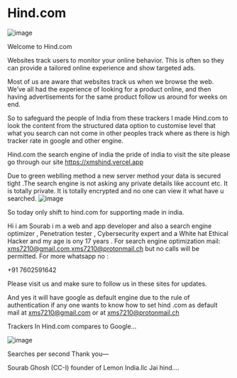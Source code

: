 # Hind.com
![image](https://github.com/Lemon-India/Hind/assets/110107438/680f2f3e-0ca9-4df2-80ff-d851580a55be)

Welcome to Hind.com

Websites track users to monitor your online behavior. This is often so they can provide a tailored online experience and show targeted ads.

Most of us are aware that websites track us when we browse the web. We’ve all had the experience of looking for a product online, and then having advertisements for the same product follow us around for weeks on end.

So to safeguard the people of India from these trackers I made Hind.com to look the content from the structured data option to customise level that what you search can not come in other peoples track where as there is high tracker rate in google and other engine.

Hind.com the search engine of india the pride of india to visit the site please go through our site https://xmshind.vercel.app

Due to green weblling method a new server method your data is secured tight .The search engine is not asking any private details like account etc. It is totally private. It is totally encrypted and no one can view it what have u searched.
![image](https://github.com/Lemon-India/Hind/assets/110107438/4679e610-1cc4-428d-9b03-9aae51776901)


So today only shift to hind.com for supporting made in india. 

Hi i am Sourab i m a web and app developer and also a search engine optimizer , Penetration tester , Cybersecurity expert and a White hat Ethical Hacker and my age is ony 17 years . For search engine optimization mail: xms7210@gmail.com,xms7210@protonmail.ch but no calls will be permitted. For more whatsapp no :

+91 7602591642

Please visit us and make sure to follow us in these sites for updates.

And yes it will have google as default engine due to the rule of authentication if any one wants to know how to set hind .com as default mail at xms7210@gmail.com or at xms7210@protonmail.ch



Trackers In Hind.com compares to Google...

![image](https://github.com/Lemon-India/Hind/assets/110107438/b6c0d910-38a4-4ce8-9157-cd74d4993230)


Searches per second
Thank you—



Sourab Ghosh (CC-I) founder of Lemon India.llc
Jai hind….



